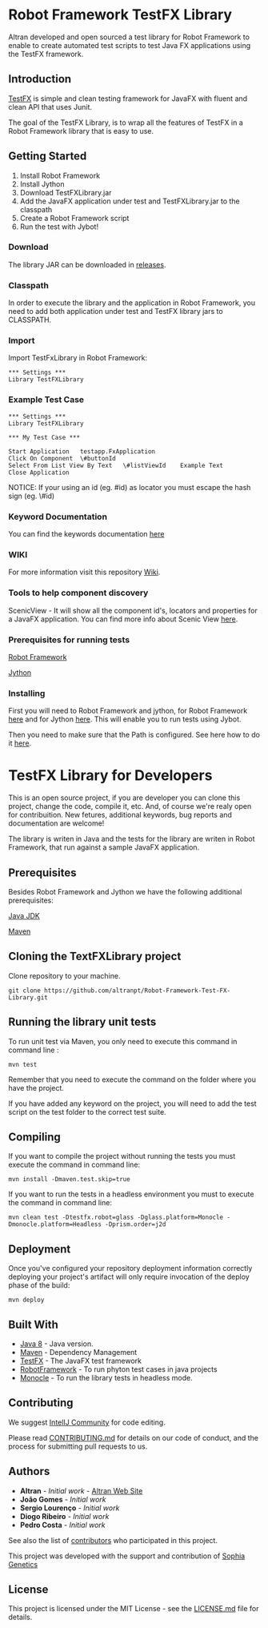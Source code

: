 # Robot Framework TestFX Library

Altran developed and open sourced a test library for Robot Framework to enable to create automated test scripts to test Java FX applications using the TestFX framework. 


## Introduction

[TestFX](https://github.com/TestFX/TestFX) is simple and clean testing framework for JavaFX with fluent and clean API that uses Junit.

The goal of the TestFX Library, is to wrap all the features of TestFX in a Robot Framework library that is easy to use.


## Getting Started

1. Install Robot Framework
2. Install Jython
3. Download TestFXLibrary.jar
4. Add the JavaFX application under test and TestFXLibrary.jar to the classpath
5. Create a Robot Framework script
6. Run the test with Jybot!

### Download

The library JAR can be downloaded in [releases](https://github.com/Altran-PT-GDC/Robot-Framework-Test-FX-Library/releases).

### Classpath

In order to execute the library and the application in Robot Framework, you need to add both application under test and TestFX library jars to CLASSPATH.

### Import

Import TestFxLibrary in Robot Framework:

    *** Settings ***
    Library TestFXLibrary


### Example Test Case

    *** Settings ***
    Library TestFXLibrary

    *** My Test Case ***

    Start Application   testapp.FxApplication
    Click On Component  \#buttonId
    Select From List View By Text   \#listViewId    Example Text
    Close Application
    
    
NOTICE: If your using an id (eg. #id) as locator you must escape the hash sign (eg. \\#id)


### Keyword Documentation

You can find the keywords documentation [here](https://cdn.rawgit.com/Altran-PT-GDC/Robot-Framework-Test-FX-Library/585ec941/docs/TestFXLibrary.html)


### WIKI

For more information visit this repository [Wiki](https://github.com/Altran-PT-GDC/Robot-Framework-Test-FX-Library/wiki).


### Tools to help component discovery

ScenicView - It will show all the component id's, locators and properties for a JavaFX application. You can find more info about Scenic View [here](http://fxexperience.com/scenic-view/).


### Prerequisites for running tests

[Robot Framework](https://github.com/robotframework/robotframework)

[Jython](http://www.jython.org/)


### Installing

First you will need to Robot Framework and jython, for Robot Framework [here](http://robotframework.org/MavenPlugin/examples/javalibraries.html) and for Jython 
[here](https://wiki.python.org/jython/InstallationInstructions). This will enable you to run tests using Jybot.

Then you need to make sure that the Path is configured. See here how to do it 
[here](http://robotframework.org/robotframework/latest/RobotFrameworkUserGuide.html#configuring-path).


# TestFX Library for Developers 

This is an open source project, if you are developer you can clone this project, change the code, compile it, etc. And, of course we're realy open for contribuition. New fetures, additional keywords, bug reports and documentation are welcome!

The library is writen in Java and the tests for the library are writen in Robot Framework, that run against a sample JavaFX application.

## Prerequisites

Besides Robot Framework and Jython we have the following additional prerequisites: 

[Java JDK](http://www.oracle.com/technetwork/java/javase/downloads/jdk8-downloads-2133151.html)

[Maven](https://maven.apache.org/) 


## Cloning the TextFXLibrary project

Clone repository to your machine.

```
git clone https://github.com/altranpt/Robot-Framework-Test-FX-Library.git
```


## Running the library unit tests

To run unit test via Maven, you only need to execute this command in command line : 

```
mvn test
```

Remember that you need to execute the command on the folder where you have the project.

If you have added any keyword on the project, you will need to add the test script on the test folder to the correct 
test suite. 


## Compiling

If you want to compile the project without running the tests you must execute the command in command line:

```
mvn install -Dmaven.test.skip=true
```

If you want to run the tests in a headless environment you must to execute the command in command line:

```
mvn clean test -Dtestfx.robot=glass -Dglass.platform=Monocle -Dmonocle.platform=Headless -Dprism.order=j2d
```


## Deployment

Once you've configured your repository deployment information correctly deploying your project's artifact will only 
require invocation of the deploy phase of the build:

```
mvn deploy
```


## Built With

* [Java 8](http://www.oracle.com/technetwork/java/javase/overview/java8-2100321.html) - Java version.
* [Maven](https://maven.apache.org/) - Dependency Management
* [TestFX](https://github.com/TestFX/TestFX) - The JavaFX test framework
* [RobotFramework](http://robotframework.org/MavenPlugin/examples/javalibraries.html) - To run phyton test cases in 
java projects
* [Monocle](https://mvnrepository.com/artifact/org.testfx/openjfx-monocle/1.8.0_20) - To run the library tests in 
headless mode.


## Contributing

We suggest [IntelIJ Community](https://www.jetbrains.com/idea/download/#section=windows) for code editing.

Please read [CONTRIBUTING.md](https://github.com/Altran-PT-GDC/Robot-Framework-Test-FX-Library/blob/master/testfxlibrary/CONTRIBUTING.md) for details on our code of conduct, and the process for submitting pull 
requests to us.


## Authors

* **Altran** - *Initial work* - [Altran Web Site](https://www.altran.com/us/en/)
* **João Gomes** - *Initial work* 
* **Sergio Lourenço** - *Initial work* 
* **Diogo Ribeiro** - *Initial work* 
* **Pedro Costa** - *Initial work* 


See also the list of [contributors](https://github.com/Altran-PT-GDC/Robot-Framework-Test-FX-Library/contributors) who participated in this project.

This project was developed with the support and contribution of [Sophia Genetics](http://www.sophiagenetics.com/)


## License

This project is licensed under the MIT License - see the [LICENSE.md](https://github.com/Altran-PT-GDC/Robot-Framework-Test-FX-Library/blob/master/testfxlibrary/LICENSE.md) file for details.


